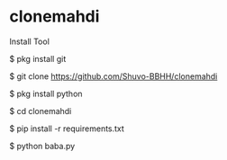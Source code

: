 # clonemahdi
Install Tool

$ pkg install git

$ git clone https://github.com/Shuvo-BBHH/clonemahdi

$ pkg install python

$ cd clonemahdi

$ pip install -r requirements.txt

$ python baba.py

